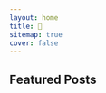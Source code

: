 ```yaml
---
layout: home
title: 👋
sitemap: true
cover: false
---
```


## Featured Posts

<!--posts-->



<!-- See [Posts](/posts/) for more
{:.read-more} -->